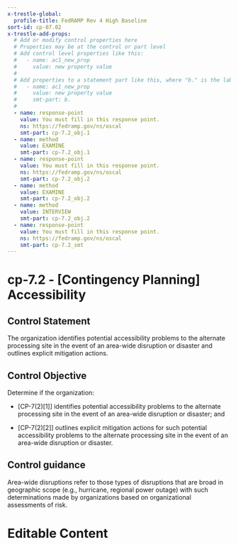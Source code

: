 ```yaml
---
x-trestle-global:
  profile-title: FedRAMP Rev 4 High Baseline
sort-id: cp-07.02
x-trestle-add-props:
  # Add or modify control properties here
  # Properties may be at the control or part level
  # Add control level properties like this:
  #   - name: ac1_new_prop
  #     value: new property value
  #
  # Add properties to a statement part like this, where "b." is the label of the target statement part
  #   - name: ac1_new_prop
  #     value: new property value
  #     smt-part: b.
  #
  - name: response-point
    value: You must fill in this response point.
    ns: https://fedramp.gov/ns/oscal
    smt-part: cp-7.2_obj.1
  - name: method
    value: EXAMINE
    smt-part: cp-7.2_obj.1
  - name: response-point
    value: You must fill in this response point.
    ns: https://fedramp.gov/ns/oscal
    smt-part: cp-7.2_obj.2
  - name: method
    value: EXAMINE
    smt-part: cp-7.2_obj.2
  - name: method
    value: INTERVIEW
    smt-part: cp-7.2_obj.2
  - name: response-point
    value: You must fill in this response point.
    ns: https://fedramp.gov/ns/oscal
    smt-part: cp-7.2_smt
---
```


# cp-7.2 - \[Contingency Planning\] Accessibility

## Control Statement

The organization identifies potential accessibility problems to the alternate processing site in the event of an area-wide disruption or disaster and outlines explicit mitigation actions.

## Control Objective

Determine if the organization:

- \[CP-7(2)[1]\] identifies potential accessibility problems to the alternate processing site in the event of an area-wide disruption or disaster; and

- \[CP-7(2)[2]\] outlines explicit mitigation actions for such potential accessibility problems to the alternate processing site in the event of an area-wide disruption or disaster.

## Control guidance

Area-wide disruptions refer to those types of disruptions that are broad in geographic scope (e.g., hurricane, regional power outage) with such determinations made by organizations based on organizational assessments of risk.

# Editable Content

<!-- Make additions and edits below -->
<!-- The above represents the contents of the control as received by the profile, prior to additions. -->
<!-- If the profile makes additions to the control, they will appear below. -->
<!-- The above markdown may not be edited but you may edit the content below, and/or introduce new additions to be made by the profile. -->
<!-- If there is a yaml header at the top, parameter values may be edited. Use --set-parameters to incorporate the changes during assembly. -->
<!-- The content here will then replace what is in the profile for this control, after running profile-assemble. -->
<!-- The added parts in the profile for this control are below.  You may edit them and/or add new ones. -->
<!-- Each addition must have a heading either of the form ## Control my_addition_name -->
<!-- or ## Part a. (where the a. refers to one of the control statement labels.) -->
<!-- "## Control" parts are new parts added after the statement part. -->
<!-- "## Part" parts are new parts added into the top-level statement part with that label. -->
<!-- Subparts may be added with nested hash levels of the form ### My Subpart Name -->
<!-- underneath the parent ## Control or ## Part being added -->
<!-- See https://ibm.github.io/compliance-trestle/tutorials/ssp_profile_catalog_authoring/ssp_profile_catalog_authoring for guidance. -->
